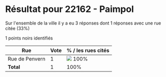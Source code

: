 # Résultat pour 22162 - Paimpol

Sur l'ensemble de la ville il y a eu 3 réponses dont 1 réponses avec une rue citée (33%)

1 points noirs identifiés

| Rue | Vote | % / les rues cités|
|-----|------|-------------------|
| Rue de Penvern | 1 | <img src="../../img/bar_100.gif" />&nbsp;100%|
| **Total** | 1 | 100%|
